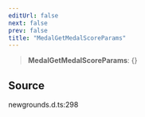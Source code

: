 ```yaml
---
editUrl: false
next: false
prev: false
title: "MedalGetMedalScoreParams"
---
```


> **MedalGetMedalScoreParams**: \{}

## Source

newgrounds.d.ts:298
